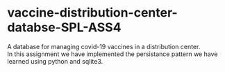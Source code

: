 # vaccine-distribution-center-databse-SPL-ASS4
A database for managing covid-19 vaccines in a distribution center.<br />
In this assignment we have implemented the persistance pattern we have learned using python and sqlite3.
